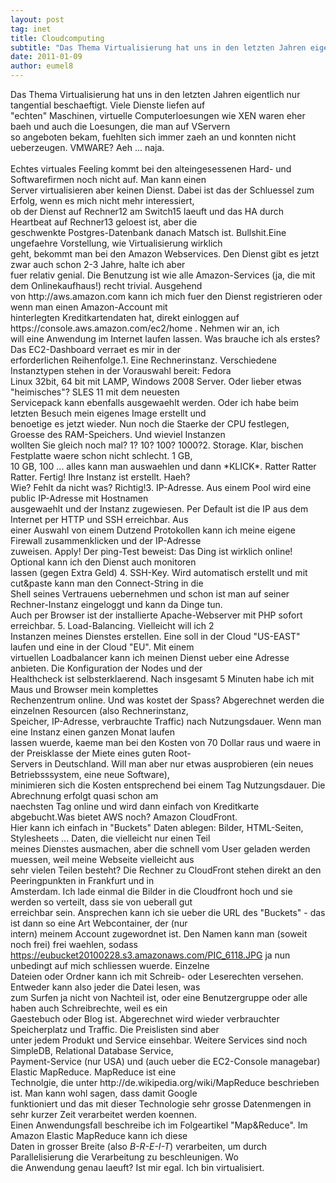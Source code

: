 ```yaml
---
layout: post
tag: inet
title: Cloudcomputing
subtitle: "Das Thema Virtualisierung hat uns in den letzten Jahren eigentlich nur tangential beschaeftigt. Viele Dienste liefen auf echten Maschinen, virtuelle Computerloesungen wie XEN waren eher baeh und auch die Loesungen, die man auf VServern so angeboten bekommt"
date: 2011-01-09
author: eumel8
---
```


<p>Das Thema Virtualisierung hat uns in den letzten Jahren eigentlich nur tangential beschaeftigt. Viele Dienste liefen auf<br />"echten" Maschinen, virtuelle Computerloesungen wie XEN waren eher baeh und auch die Loesungen, die man auf VServern<br />so angeboten bekam, fuehlten sich immer zaeh an und konnten nicht ueberzeugen. VMWARE? Aeh ... naja.<br />
<br/>
Echtes virtuales Feeling kommt bei den alteingesessenen Hard- und Softwarefirmen noch nicht auf. Man kann einen<br />Server virtualisieren aber keinen Dienst. Dabei ist das der Schluessel zum Erfolg, wenn es mich nicht mehr interessiert,<br />ob der Dienst auf Rechner12 am Switch15 laeuft und das HA durch Heartbeat auf Rechner13 geloest ist, aber die<br />geschwenkte Postgres-Datenbank danach Matsch ist. Bullshit.Eine ungefaehre Vorstellung, wie Virtualisierung wirklich<br />geht, bekommt man bei den Amazon Webservices. Den Dienst gibt es jetzt zwar auch schon 2-3 Jahre, halte ich aber<br />fuer relativ genial. Die Benutzung ist wie alle Amazon-Services (ja, die mit dem Onlinekaufhaus!) recht trivial. Ausgehend<br />von http://aws.amazon.com kann ich mich fuer den Dienst registrieren oder wenn man einen Amazon-Account mit<br />hinterlegten Kreditkartendaten hat, direkt einloggen auf https://console.aws.amazon.com/ec2/home . Nehmen wir an, ich<br />will eine Anwendung im Internet laufen lassen. Was brauche ich als erstes? Das EC2-Dashboard verraet es mir in der<br />erforderlichen Reihenfolge.1. Eine Rechnerinstanz. Verschiedene Instanztypen stehen in der Vorauswahl bereit: Fedora<br />Linux 32bit, 64 bit mit LAMP, Windows 2008 Server. Oder lieber etwas "heimisches"? SLES 11 mit dem neuesten<br />Servicepack kann ebenfalls ausgewaehlt werden. Oder ich habe beim letzten Besuch mein eigenes Image erstellt und<br />benoetige es jetzt wieder. Nun noch die Staerke der CPU festlegen, Groesse des RAM-Speichers. Und wieviel Instanzen<br />wollten Sie gleich noch mal? 1? 10? 100? 1000?2. Storage. Klar, bischen Festplatte waere schon nicht schlecht. 1 GB,<br />10 GB, 100 ... alles kann man auswaehlen und dann *KLICK*. Ratter Ratter Ratter. Fertig! Ihre Instanz ist erstellt. Haeh?<br />Wie? Fehlt da nicht was? Richtig!3. IP-Adresse. Aus einem Pool wird eine public IP-Adresse mit Hostnamen<br />ausgewaehlt und der Instanz zugewiesen. Per Default ist die IP aus dem Internet per HTTP und SSH erreichbar. Aus<br />einer Auswahl von einem Dutzend Protokollen kann ich meine eigene Firewall zusammenklicken und der IP-Adresse<br />zuweisen. Apply! Der ping-Test beweist: Das Ding ist wirklich online! Optional kann ich den Dienst auch monitoren<br />lassen (gegen Extra Geld) 4. SSH-Key. Wird automatisch erstellt und mit cut&amp;paste kann man den Connect-String in die<br />Shell seines Vertrauens uebernehmen und schon ist man auf seiner Rechner-Instanz eingeloggt und kann da Dinge tun.<br />Auch per Browser ist der installierte Apache-Webserver mit PHP sofort erreichbar. 5. Load-Balancing. Vielleicht will ich 2<br />Instanzen meines Dienstes erstellen. Eine soll in der Cloud "US-EAST" laufen und eine in der Cloud "EU". Mit einem<br />virtuellen Loadbalancer kann ich meinen Dienst ueber eine Adresse anbieten. Die Konfiguration der Nodes und der<br />Healthcheck ist selbsterklaerend. Nach insgesamt 5 Minuten habe ich mit Maus und Browser mein komplettes<br />Rechenzentrum online. Und was kostet der Spass? Abgerechnet werden die einzelnen Resourcen (also Rechnerinstanz,<br />Speicher, IP-Adresse, verbrauchte Traffic) nach Nutzungsdauer. Wenn man eine Instanz einen ganzen Monat laufen<br />lassen wuerde, kaeme man bei den Kosten von 70 Dollar raus und waere in der Preisklasse der Miete eines guten Root-<br />Servers in Deutschland. Will man aber nur etwas ausprobieren (ein neues Betriebsssystem, eine neue Software),<br />minimieren sich die Kosten entsprechend bei einem Tag Nutzungsdauer. Die Abrechnung erfolgt quasi schon am<br />naechsten Tag online und wird dann einfach von Kreditkarte abgebucht.Was bietet AWS noch? Amazon CloudFront.<br />Hier kann ich einfach in "Buckets" Daten ablegen: Bilder, HTML-Seiten, Stylesheets ... Daten, die vielleicht nur einen Teil<br />meines Dienstes ausmachen, aber die schnell vom User geladen werden muessen, weil meine Webseite vielleicht aus<br />sehr vielen Teilen besteht? Die Rechner zu CloudFront stehen direkt an den Peeringpunkten in Frankfurt und in<br />Amsterdam. Ich lade einmal die Bilder in die Cloudfront hoch und sie werden so verteilt, dass sie von ueberall gut<br />erreichbar sein. Ansprechen kann ich sie ueber die URL des "Buckets" - das ist dann so eine Art Webcontainer, der (nur<br />intern) meinem Account zugewordnet ist. Den Namen kann man (soweit noch frei) frei waehlen, sodass<br /><a href="https://eubucket20100228.s3.amazonaws.com/PIC_6118.JPG" target="_blank">https://eubucket20100228.s3.amazonaws.com/PIC_6118.JPG</a> ja nun unbedingt auf mich schliessen wuerde. Einzelne<br />Dateien oder Ordner kann ich mit Schreib- oder Leserechten versehen. Entweder kann also jeder die Datei lesen, was<br />zum Surfen ja nicht von Nachteil ist, oder eine Benutzergruppe oder alle haben auch Schreibrechte, weil es ein<br />Gaestebuch oder Blog ist. Abgerechnet wird wieder verbrauchter Speicherplatz und Traffic. Die Preislisten sind aber<br />unter jedem Produkt und Service einsehbar. Weitere Services sind noch SimpleDB, Relational Database Service,<br />Payment-Service (nur USA) und (auch ueber die EC2-Console managebar) Elastic MapReduce. MapReduce ist eine<br />Technolgie, die unter http://de.wikipedia.org/wiki/MapReduce beschrieben ist. Man kann wohl sagen, dass damit Google<br />funktioniert und das mit dieser Technologie sehr grosse Datenmengen in sehr kurzer Zeit verarbeitet werden koennen.<br />Einen Anwendungsfall beschreibe ich im Folgeartikel "Map&amp;Reduce". Im Amazon Elastic MapReduce kann ich diese<br />Daten in grosser Breite (also <em>B-R-E-I-T</em>) verarbeiten, um durch Parallelisierung die Verarbeitung zu beschleunigen. Wo<br />die Anwendung genau laeuft? Ist mir egal. Ich bin virtualisiert.</p>
